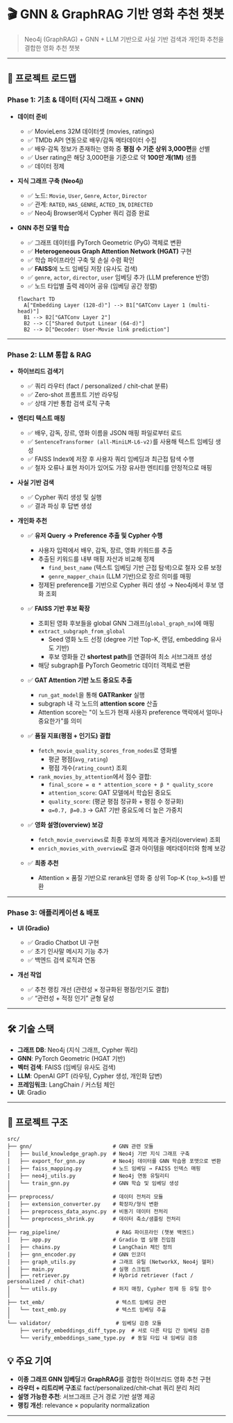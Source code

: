 # 🎬 GNN & GraphRAG 기반 영화 추천 챗봇

> Neo4j (GraphRAG) + GNN + LLM 기반으로 사실 기반 검색과 개인화 추천을 결합한 영화 추천 챗봇

---

## 🚀 프로젝트 로드맵

### **Phase 1: 기초 & 데이터 (지식 그래프 + GNN)**
- **데이터 준비**
  - ✅ MovieLens 32M 데이터셋 (movies, ratings)  
  - ✅ TMDb API 연동으로 배우/감독 메타데이터 수집
  - ✅ 배우·감독 정보가 존재하는 영화 중 **평점 수 기준 상위 3,000편**을 선별  
  - ✅ User rating은 해당 3,000편을 기준으로 약 **100만 개(1M)** 샘플
  - ✅ 데이터 정제  

- **지식 그래프 구축 (Neo4j)**
  - ✅ 노드: `Movie`, `User`, `Genre`, `Actor`, `Director`  
  - ✅ 관계: `RATED`, `HAS_GENRE`, `ACTED_IN`, `DIRECTED`  
  - ✅ Neo4j Browser에서 Cypher 쿼리 검증 완료  

- **GNN 추천 모델 학습**
  - ✅ 그래프 데이터를 PyTorch Geometric (PyG) 객체로 변환  
  - ✅ **Heterogeneous Graph Attention Network (HGAT)** 구현  
  - ✅ 학습 파이프라인 구축 및 손실 수렴 확인   
  - ✅ **FAISS**에 노드 임베딩 저장 (유사도 검색)  
  - ✅ `genre`, `actor`, `director`, `user` 임베딩 추가 (LLM preference 반영)  
  - ✅ 노드 타입별 출력 레이어 공유 (임베딩 공간 정렬)  
  ```mermaid
  flowchart TD
    A["Embedding Layer (128-d)"] --> B1["GATConv Layer 1 (multi-head)"]
    B1 --> B2["GATConv Layer 2"]
    B2 --> C["Shared Output Linear (64-d)"]
    B2 --> D["Decoder: User-Movie link prediction"]
  ```
---

### **Phase 2: LLM 통합 & RAG**
- **하이브리드 검색기**
  - ✅ 쿼리 라우터 (fact / personalized / chit-chat 분류)  
  - ✅ Zero-shot 프롬프트 기반 라우팅  
  - ✅ 상태 기반 통합 검색 로직 구축
 
- **엔티티 텍스트 매칭**
  - ✅ 배우, 감독, 장르, 영화 이름을 JSON 매핑 파일로부터 로드
  - ✅ `SentenceTransformer (all-MiniLM-L6-v2)`를 사용해 텍스트 임베딩 생성
  - ✅ FAISS Index에 저장 후 사용자 쿼리 임베딩과 최근접 탐색 수행
  - ✅ 철자 오류나 표현 차이가 있어도 가장 유사한 엔티티를 안정적으로 매핑

- **사실 기반 검색**
  - ✅ Cypher 쿼리 생성 및 실행  
  - ✅ 결과 파싱 후 답변 생성  

- **개인화 추천**
  - ✅ **유저 Query → Preference 추출 및 Cypher 수행**  
    - 사용자 입력에서 배우, 감독, 장르, 영화 키워드를 추출  
    - 추출된 키워드를 내부 매핑 자산과 비교해 정제  
      - `find_best_name` (텍스트 임베딩 기반 근접 탐색)으로 철자 오류 보정  
      - `genre_mapper_chain` (LLM 기반)으로 장르 의미를 매핑  
    - 정제된 preference를 기반으로 Cypher 쿼리 생성 → Neo4j에서 후보 영화 조회  

  - ✅ **FAISS 기반 후보 확장**  
    - 조회된 영화 후보들을 global GNN 그래프(`global_graph_nx`)에 매핑  
    - `extract_subgraph_from_global`  
      - Seed 영화 노드 선정 (degree 기반 Top-K, 랜덤, embedding 유사도 기반)  
      - 후보 영화들 간 **shortest path**를 연결하여 최소 서브그래프 생성  
    - 해당 subgraph를 PyTorch Geometric 데이터 객체로 변환  

  - ✅ **GAT Attention 기반 노드 중요도 추출**  
    - `run_gat_model`을 통해 **GATRanker** 실행  
    - subgraph 내 각 노드의 **attention score** 산출  
    - Attention score는 "이 노드가 현재 사용자 preference 맥락에서 얼마나 중요한가"를 의미  

  - ✅ **품질 지표(평점 + 인기도) 결합**  
    - `fetch_movie_quality_scores_from_nodes`로 영화별  
      - 평균 평점(`avg_rating`)  
      - 평점 개수(`rating_count`) 조회  
    - `rank_movies_by_attention`에서 점수 결합:  
      - `final_score = α * attention_score + β * quality_score`
      - `attention_score`: GAT 모델에서 학습된 중요도  
      - `quality_score`: (평균 평점 정규화 + 평점 수 정규화)  
      - `α=0.7, β=0.3` → GAT 기반 중요도에 더 높은 가중치  

  - ✅ **영화 설명(overview) 보강**  
    - `fetch_movie_overviews`로 최종 후보의 제목과 줄거리(overview) 조회  
    - `enrich_movies_with_overview`로 결과 아이템을 메타데이터와 함께 보강  

  - ✅ **최종 추천**  
    - Attention × 품질 기반으로 rerank된 영화 중 상위 Top-K (`top_k=5`)를 반환  


---

### **Phase 3: 애플리케이션 & 배포**
- **UI (Gradio)**
  - ✅ Gradio Chatbot UI 구현  
  - ✅ 초기 인사말 메시지 기능 추가  
  - ✅ 백엔드 검색 로직과 연동  

- **개선 작업**
  - ✅ 추천 랭킹 개선 (관련성 × 정규화된 평점/인기도 결합)  
  - ✅ “관련성 + 적정 인기” 균형 달성  

---

## 🛠️ 기술 스택
- **그래프 DB**: Neo4j (지식 그래프, Cypher 쿼리)  
- **GNN**: PyTorch Geometric (HGAT 기반)  
- **벡터 검색**: FAISS (임베딩 유사도 검색)  
- **LLM**: OpenAI GPT (라우팅, Cypher 생성, 개인화 답변)  
- **프레임워크**: LangChain / 커스텀 체인  
- **UI**: Gradio  

---
## 📂 프로젝트 구조

```text
src/
├── gnn/                          # GNN 관련 모듈
│   ├── build_knowledge_graph.py  # Neo4j 기반 지식 그래프 구축
│   ├── export_for_gnn.py         # Neo4j 데이터를 GNN 학습용 포맷으로 변환
│   ├── faiss_mapping.py          # 노드 임베딩 → FAISS 인덱스 매핑
│   ├── neo4j_utils.py            # Neo4j 연동 유틸리티
│   └── train_gnn.py              # GNN 학습 및 임베딩 생성
│
├── preprocess/                   # 데이터 전처리 모듈
│   ├── extension_converter.py    # 확장자/형식 변환
│   ├── preprocess_data_async.py  # 비동기 데이터 전처리
│   └── preprocess_shrink.py      # 데이터 축소/샘플링 전처리
│
├── rag_pipeline/                  # RAG 파이프라인 (챗봇 백엔드)
│   ├── app.py                    # Gradio 앱 실행 진입점
│   ├── chains.py                 # LangChain 체인 정의
│   ├── gnn_encoder.py            # GNN 인코더
│   ├── graph_utils.py            # 그래프 유틸 (NetworkX, Neo4j 헬퍼)
│   ├── main.py                   # 실행 스크립트
│   ├── retriever.py              # Hybrid retriever (fact / personalized / chit-chat)
│   └── utils.py                  # 퍼지 매칭, Cypher 정제 등 유틸 함수
│
├── txt_emb/                       # 텍스트 임베딩 관련
│   └── text_emb.py                # 텍스트 임베딩 추출
│
└── validator/                     # 임베딩 검증 모듈
    ├── verify_embeddings_diff_type.py  # 서로 다른 타입 간 임베딩 검증
    └── verify_embeddings_same_type.py  # 동일 타입 내 임베딩 검증
```

## 💡 주요 기여
- **이종 그래프 GNN 임베딩**과 **GraphRAG**를 결합한 하이브리드 영화 추천 구현  
- **라우터 + 리트리버 구조**로 fact/personalized/chit-chat 쿼리 분리 처리  
- **설명 가능한 추천**: 서브그래프 근거 경로 기반 설명 제공  
- **랭킹 개선**: relevance × popularity normalization  

---

